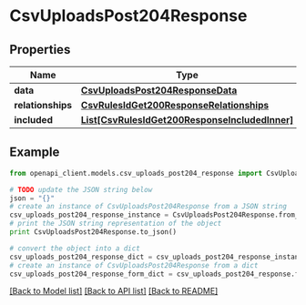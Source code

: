 # CsvUploadsPost204Response


## Properties
Name | Type | Description | Notes
------------ | ------------- | ------------- | -------------
**data** | [**CsvUploadsPost204ResponseData**](CsvUploadsPost204ResponseData.md) |  | [optional] 
**relationships** | [**CsvRulesIdGet200ResponseRelationships**](CsvRulesIdGet200ResponseRelationships.md) |  | [optional] 
**included** | [**List[CsvRulesIdGet200ResponseIncludedInner]**](CsvRulesIdGet200ResponseIncludedInner.md) |  | [optional] 

## Example

```python
from openapi_client.models.csv_uploads_post204_response import CsvUploadsPost204Response

# TODO update the JSON string below
json = "{}"
# create an instance of CsvUploadsPost204Response from a JSON string
csv_uploads_post204_response_instance = CsvUploadsPost204Response.from_json(json)
# print the JSON string representation of the object
print CsvUploadsPost204Response.to_json()

# convert the object into a dict
csv_uploads_post204_response_dict = csv_uploads_post204_response_instance.to_dict()
# create an instance of CsvUploadsPost204Response from a dict
csv_uploads_post204_response_form_dict = csv_uploads_post204_response.from_dict(csv_uploads_post204_response_dict)
```
[[Back to Model list]](../README.md#documentation-for-models) [[Back to API list]](../README.md#documentation-for-api-endpoints) [[Back to README]](../README.md)


